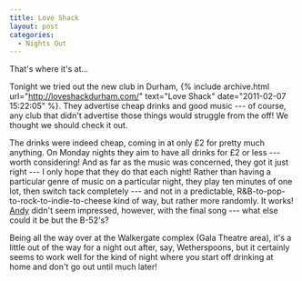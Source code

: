 ```yaml
---
title: Love Shack
layout: post
categories:
  - Nights Out
---
```

That's where it's at...

Tonight we tried out the new club in Durham, {% include archive.html url="http://loveshackdurham.com/" text="Love Shack" date="2011-02-07 15:22:05" %}. They advertise cheap drinks and good music --- of course, any club that didn't advertise those things would struggle from the off! We thought we should check it out.

The drinks were indeed cheap, coming in at only £2 for pretty much anything. On Monday nights they aim to have all drinks for £2 or less --- worth considering! And as far as the music was concerned, they got it just right --- I only hope that they do that each night! Rather than having a particular genre of music on a particular night, they play ten minutes of one lot, then switch tack completely --- and not in a predictable, R&B-to-pop-to-rock-to-indie-to-cheese kind of way, but rather more randomly. It works! [Andy](https://pictures.scholesmafia.co.uk/index.php/?profile=30) didn't seem impressed, however, with the final song --- what else could it be but the B-52's?

Being all the way over at the Walkergate complex (Gala Theatre area), it's a little out of the way for a night out after, say, Wetherspoons, but it certainly seems to work well for the kind of night where you start off drinking at home and don't go out until much later!
